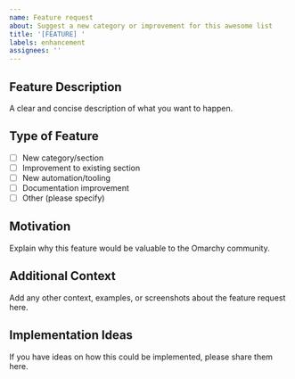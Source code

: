 ```yaml
---
name: Feature request
about: Suggest a new category or improvement for this awesome list
title: '[FEATURE] '
labels: enhancement
assignees: ''
---
```


## Feature Description
A clear and concise description of what you want to happen.

## Type of Feature
- [ ] New category/section
- [ ] Improvement to existing section
- [ ] New automation/tooling
- [ ] Documentation improvement
- [ ] Other (please specify)

## Motivation
Explain why this feature would be valuable to the Omarchy community.

## Additional Context
Add any other context, examples, or screenshots about the feature request here.

## Implementation Ideas
If you have ideas on how this could be implemented, please share them here.
